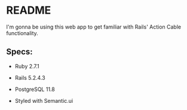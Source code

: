 # README

I'm gonna be using this web app to get familiar with Rails' Action Cable functionality.

## Specs:

* Ruby 2.7.1 

* Rails 5.2.4.3 

* PostgreSQL 11.8 

* Styled with Semantic.ui

